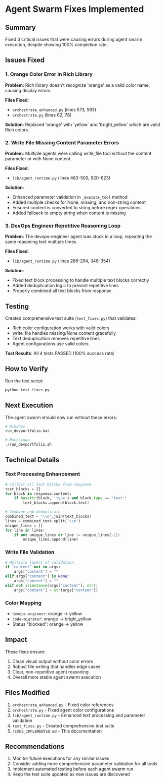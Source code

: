 # Agent Swarm Fixes Implemented

## Summary
Fixed 3 critical issues that were causing errors during agent swarm execution, despite showing 100% completion rate.

## Issues Fixed

### 1. Orange Color Error in Rich Library
**Problem**: Rich library doesn't recognize 'orange' as a valid color name, causing display errors.

**Files Fixed**:
- `orchestrate_enhanced.py` (lines 573, 593)
- `orchestrate.py` (lines 62, 78)

**Solution**: Replaced 'orange' with 'yellow' and 'bright_yellow' which are valid Rich colors.

### 2. Write File Missing Content Parameter Errors
**Problem**: Multiple agents were calling write_file tool without the content parameter or with None content.

**Files Fixed**:
- `lib/agent_runtime.py` (lines 463-500, 620-623)

**Solution**: 
- Enhanced parameter validation in `_execute_tool` method
- Added multiple checks for None, missing, and non-string content
- Ensured content is converted to string before regex operations
- Added fallback to empty string when content is missing

### 3. DevOps Engineer Repetitive Reasoning Loop
**Problem**: The devops-engineer agent was stuck in a loop, repeating the same reasoning text multiple times.

**Files Fixed**:
- `lib/agent_runtime.py` (lines 286-294, 348-354)

**Solution**:
- Fixed text block processing to handle multiple text blocks correctly
- Added deduplication logic to prevent repetitive lines
- Properly combined all text blocks from response

## Testing

Created comprehensive test suite (`test_fixes.py`) that validates:
- Rich color configuration works with valid colors
- write_file handles missing/None content gracefully
- Text deduplication removes repetitive lines
- Agent configurations use valid colors

**Test Results**: All 4 tests PASSED (100% success rate)

## How to Verify

Run the test script:
```bash
python test_fixes.py
```

## Next Execution

The agent swarm should now run without these errors:
```bash
# Windows
run_devportfolio.bat

# Mac/Linux
./run_devportfolio.sh
```

## Technical Details

### Text Processing Enhancement
```python
# Collect all text blocks from response
text_blocks = []
for block in response.content:
    if hasattr(block, 'type') and block.type == 'text':
        text_blocks.append(block.text)

# Combine and deduplicate
combined_text = "\\n".join(text_blocks)
lines = combined_text.split('\\n')
unique_lines = []
for line in lines:
    if not unique_lines or line != unique_lines[-1]:
        unique_lines.append(line)
```

### Write File Validation
```python
# Multiple layers of validation
if "content" not in args:
    args["content"] = ""
elif args["content"] is None:
    args["content"] = ""
elif not isinstance(args["content"], str):
    args["content"] = str(args["content"])
```

### Color Mapping
- `devops-engineer`: orange -> yellow
- `code-migrator`: orange -> bright_yellow
- Status "blocked": orange -> yellow

## Impact

These fixes ensure:
1. Clean visual output without color errors
2. Robust file writing that handles edge cases
3. Clear, non-repetitive agent reasoning
4. Overall more stable agent swarm execution

## Files Modified

1. `orchestrate_enhanced.py` - Fixed color references
2. `orchestrate.py` - Fixed agent color configurations
3. `lib/agent_runtime.py` - Enhanced text processing and parameter validation
4. `test_fixes.py` - Created comprehensive test suite
5. `FIXES_IMPLEMENTED.md` - This documentation

## Recommendations

1. Monitor future executions for any similar issues
2. Consider adding more comprehensive parameter validation for all tools
3. Implement automated testing before each agent swarm run
4. Keep the test suite updated as new issues are discovered